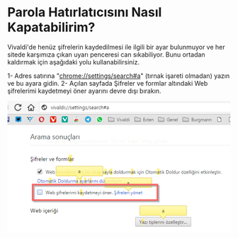 # Parola Hatırlatıcısını Nasıl Kapatabilirim?

Vivaldi'de henüz şifrelerin kaydedilmesi ile ilgili bir ayar bulunmuyor ve her sitede karşımıza çıkan uyarı penceresi can sıkabiliyor. Bunu ortadan kaldırmak için aşağıdaki yolu kullanabilirsiniz.

1- Adres satırına "[chrome://settings/search#a](chrome://settings/search#a)" (tırnak işareti olmadan) yazın ve bu ayara gidin.
2- Açılan sayfada Şifreler ve formlar altındaki Web şifrelerimi kaydetmeyi öner ayarını devre dışı bırakın.

![şifre hatırlatma](../images/disablepass.png)
